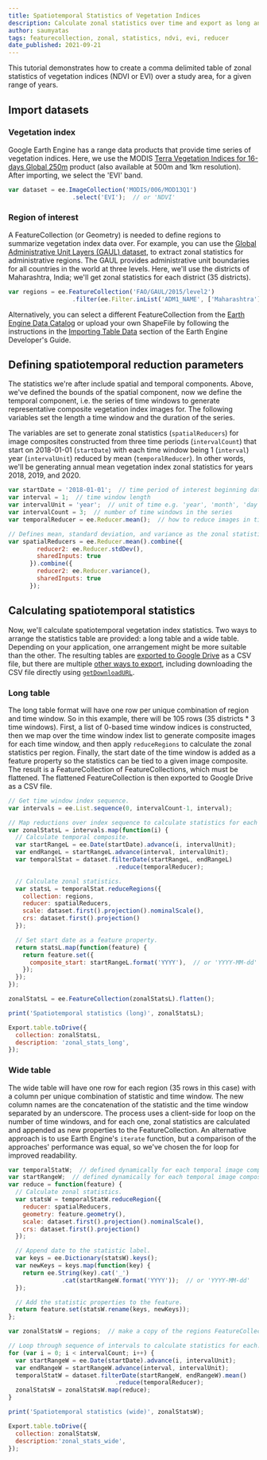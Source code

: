 ```yaml
---
title: Spatiotemporal Statistics of Vegetation Indices
description: Calculate zonal statistics over time and export as long and wide tables in comma delimited format.
author: saumyatas
tags: featurecollection, zonal, statistics, ndvi, evi, reducer
date_published: 2021-09-21
---
```

<!--
Copyright 2021 The Google Earth Engine Community Authors

Licensed under the Apache License, Version 2.0 (the "License");
you may not use this file except in compliance with the License.
You may obtain a copy of the License at

    https://www.apache.org/licenses/LICENSE-2.0

Unless required by applicable law or agreed to in writing, software
distributed under the License is distributed on an "AS IS" BASIS,
WITHOUT WARRANTIES OR CONDITIONS OF ANY KIND, either express or implied.
See the License for the specific language governing permissions and
limitations under the License.
-->

This tutorial demonstrates how to create a comma delimited table of zonal
statistics of vegetation indices (NDVI or EVI) over a study area, for a given
range of years.

## Import datasets

### Vegetation index

Google Earth Engine has a range data products that provide time series of
vegetation indices. Here, we use the MODIS
[Terra Vegetation Indices for 16-days Global 250m](https://developers.google.com/earth-engine/datasets/catalog/MODIS_006_MOD13Q1)
product (also available at 500m and 1km resolution). After importing, we select
the 'EVI' band.

```js
var dataset = ee.ImageCollection('MODIS/006/MOD13Q1')
                  .select('EVI');  // or 'NDVI'
```

### Region of interest

A FeatureCollection (or Geometry) is needed to define regions to summarize
vegetation index data over. For example, you can use the
[Global Administrative Unit Layers (GAUL) dataset](https://developers.google.com/earth-engine/datasets/catalog/FAO_GAUL_2015_level2?hl=en),
to extract zonal statistics for administrative regions. The GAUL provides
administrative unit boundaries for all countries in the world at three levels.
Here, we'll use the districts of Maharashtra, India; we'll get zonal
statistics for each district (35 districts).

```js
var regions = ee.FeatureCollection('FAO/GAUL/2015/level2')
                  .filter(ee.Filter.inList('ADM1_NAME', ['Maharashtra']));
```

Alternatively, you can select a different FeatureCollection from the
[Earth Engine Data Catalog](https://developers.google.com/earth-engine/datasets)
or upload your own ShapeFile by following the instructions in the
[Importing Table Data](https://developers.google.com/earth-engine/guides/table_upload)
section of the Earth Engine Developer's Guide.

## Defining spatiotemporal reduction parameters

The statistics we're after include spatial and temporal components. Above,
we've defined the bounds of the spatial component, now we define the temporal
component, i.e. the series of time windows to generate representative composite
vegetation index images for. The following variables set the length a time
window and the duration of the series.

The variables are set to generate zonal statistics (`spatialReducers`) for
image composites constructed from three time periods (`intervalCount`) that
start on 2018-01-01 (`startDate`) with each time window being 1 (`interval`)
year (`intervalUnit`) reduced by mean (`temporalReducer`). In other words, we'll
be generating annual mean vegetation index zonal statistics for years 2018,
2019, and 2020.

```js
var startDate = '2018-01-01';  // time period of interest beginning date
var interval = 1;  // time window length
var intervalUnit = 'year';  // unit of time e.g. 'year', 'month', 'day'
var intervalCount = 3;  // number of time windows in the series
var temporalReducer = ee.Reducer.mean();  // how to reduce images in time window

// Defines mean, standard deviation, and variance as the zonal statistics.
var spatialReducers = ee.Reducer.mean().combine({
        reducer2: ee.Reducer.stdDev(),
        sharedInputs: true
      }).combine({
        reducer2: ee.Reducer.variance(),
        sharedInputs: true
      });
```

## Calculating spatiotemporal statistics

Now, we'll calculate spatiotemporal vegetation index statistics. Two ways to
arrange the statistics table are provided: a long table and a wide table.
Depending on your application, one arrangement might be more suitable than the
other. The resulting tables are
[exported to Google Drive](https://developers.google.com/earth-engine/guides/exporting#to-drive)
as a CSV file, but there are multiple
[other ways to export](https://developers.google.com/earth-engine/guides/exporting#exporting-tables-and-vector-data),
including downloading the CSV file directly using
[`getDownloadURL`](https://developers.google.com/earth-engine/apidocs/ee-featurecollection-getdownloadurl).

### Long table

The long table format will have one row per unique combination of region and
time window. So in this example, there will be 105 rows
(35 districts * 3 time windows). First, a list of 0-based time window
indices is constructed, then we map over the time window index list to generate
composite images for each time window, and then apply `reduceRegions` to
calculate the zonal statistics per region. Finally, the start date of the
time window is added as a feature property so the statistics can be tied to
a given image composite. The result is a FeatureCollection of
FeatureCollections, which must be flattened. The flattened FeatureCollection is
then exported to Google Drive as a CSV file.

```js
// Get time window index sequence.
var intervals = ee.List.sequence(0, intervalCount-1, interval);

// Map reductions over index sequence to calculate statistics for each interval.
var zonalStatsL = intervals.map(function(i) {
  // Calculate temporal composite.
  var startRangeL = ee.Date(startDate).advance(i, intervalUnit);
  var endRangeL = startRangeL.advance(interval, intervalUnit);
  var temporalStat = dataset.filterDate(startRangeL, endRangeL)
                              .reduce(temporalReducer);

  // Calculate zonal statistics.
  var statsL = temporalStat.reduceRegions({
    collection: regions,
    reducer: spatialReducers,
    scale: dataset.first().projection().nominalScale(),
    crs: dataset.first().projection()
  });

  // Set start date as a feature property.
  return statsL.map(function(feature) {
    return feature.set({
      composite_start: startRangeL.format('YYYY'),  // or 'YYYY-MM-dd'
    });
  });
});

zonalStatsL = ee.FeatureCollection(zonalStatsL).flatten();

print('Spatiotemporal statistics (long)', zonalStatsL);

Export.table.toDrive({
  collection: zonalStatsL,
  description: 'zonal_stats_long',
});
```

### Wide table

The wide table will have one row for each region (35 rows in this case) with
a column per unique combination of statistic and time window. The new column
names are the concatenation of the statistic and the time window separated
by an underscore. The process uses a client-side for loop on the number
of time windows, and for each one, zonal statistics are calculated and appended
as new properties to the FeatureCollection. An alternative approach is to use
Earth Engine's `iterate` function, but a comparison of the approaches'
performance was equal, so we've chosen the for loop for improved readability.

```js
var temporalStatW;  // defined dynamically for each temporal image composite
var startRangeW;  // defined dynamically for each temporal image composite
var reduce = function(feature) {
  // Calculate zonal statistics.
  var statsW = temporalStatW.reduceRegion({
    reducer: spatialReducers,
    geometry: feature.geometry(),
    scale: dataset.first().projection().nominalScale(),
    crs: dataset.first().projection()
  });

  // Append date to the statistic label.
  var keys = ee.Dictionary(statsW).keys();
  var newKeys = keys.map(function(key) {
    return ee.String(key).cat('_')
               .cat(startRangeW.format('YYYY'));  // or 'YYYY-MM-dd'
  });

  // Add the statistic properties to the feature.
  return feature.set(statsW.rename(keys, newKeys));
};

var zonalStatsW = regions;  // make a copy of the regions FeatureCollection

// Loop through sequence of intervals to calculate statistics for each.
for (var i = 0; i < intervalCount; i++) {
  var startRangeW = ee.Date(startDate).advance(i, intervalUnit);
  var endRangeW = startRangeW.advance(interval, intervalUnit);
  temporalStatW = dataset.filterDate(startRangeW, endRangeW).mean()
                              .reduce(temporalReducer);
  zonalStatsW = zonalStatsW.map(reduce);
}

print('Spatiotemporal statistics (wide)', zonalStatsW);

Export.table.toDrive({
  collection: zonalStatsW,
  description:'zonal_stats_wide',
});
```
